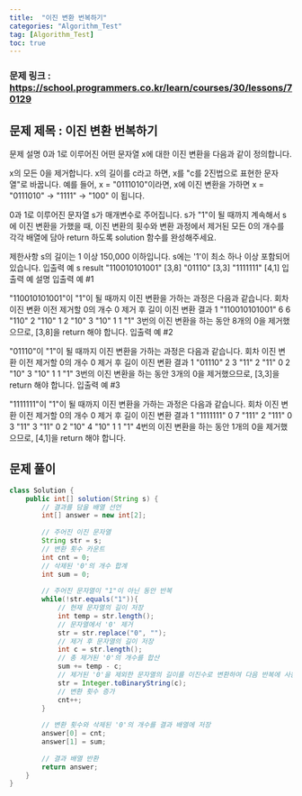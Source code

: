 ```yaml
---
title:  "이진 변환 번복하기"
categories: "Algorithm_Test"
tag: [Algorithm_Test]
toc: true
---
```


### 문제 링크 : https://school.programmers.co.kr/learn/courses/30/lessons/70129

## 문제 제목 : 이진 변환 번복하기

문제 설명
0과 1로 이루어진 어떤 문자열 x에 대한 이진 변환을 다음과 같이 정의합니다.

x의 모든 0을 제거합니다.
x의 길이를 c라고 하면, x를 "c를 2진법으로 표현한 문자열"로 바꿉니다.
예를 들어, x = "0111010"이라면, x에 이진 변환을 가하면 x = "0111010" -> "1111" -> "100" 이 됩니다.

0과 1로 이루어진 문자열 s가 매개변수로 주어집니다. s가 "1"이 될 때까지 계속해서 s에 이진 변환을 가했을 때, 이진 변환의 횟수와 변환 과정에서 제거된 모든 0의 개수를 각각 배열에 담아 return 하도록 solution 함수를 완성해주세요.

제한사항
s의 길이는 1 이상 150,000 이하입니다.
s에는 '1'이 최소 하나 이상 포함되어 있습니다.
입출력 예
s	result
"110010101001"	[3,8]
"01110"	[3,3]
"1111111"	[4,1]
입출력 예 설명
입출력 예 #1

"110010101001"이 "1"이 될 때까지 이진 변환을 가하는 과정은 다음과 같습니다.
회차	이진 변환 이전	제거할 0의 개수	0 제거 후 길이	이진 변환 결과
1	"110010101001"	6	6	"110"
2	"110"	1	2	"10"
3	"10"	1	1	"1"
3번의 이진 변환을 하는 동안 8개의 0을 제거했으므로, [3,8]을 return 해야 합니다.
입출력 예 #2

"01110"이 "1"이 될 때까지 이진 변환을 가하는 과정은 다음과 같습니다.
회차	이진 변환 이전	제거할 0의 개수	0 제거 후 길이	이진 변환 결과
1	"01110"	2	3	"11"
2	"11"	0	2	"10"
3	"10"	1	1	"1"
3번의 이진 변환을 하는 동안 3개의 0을 제거했으므로, [3,3]을 return 해야 합니다.
입출력 예 #3

"1111111"이 "1"이 될 때까지 이진 변환을 가하는 과정은 다음과 같습니다.
회차	이진 변환 이전	제거할 0의 개수	0 제거 후 길이	이진 변환 결과
1	"1111111"	0	7	"111"
2	"111"	0	3	"11"
3	"11"	0	2	"10"
4	"10"	1	1	"1"
4번의 이진 변환을 하는 동안 1개의 0을 제거했으므로, [4,1]을 return 해야 합니다.

## 문제 풀이
```java
class Solution {
    public int[] solution(String s) {
        // 결과를 담을 배열 선언
        int[] answer = new int[2];
        
        // 주어진 이진 문자열
        String str = s;
        // 변환 횟수 카운트
        int cnt = 0;
        // 삭제된 '0'의 개수 합계
        int sum = 0;
        
        // 주어진 문자열이 "1"이 아닌 동안 반복
        while(!str.equals("1")){
            // 현재 문자열의 길이 저장
            int temp = str.length();
            // 문자열에서 '0' 제거
            str = str.replace("0", "");
            // 제거 후 문자열의 길이 저장
            int c = str.length();
            // 총 제거된 '0'의 개수를 합산
            sum += temp - c;
            // 제거된 '0'을 제외한 문자열의 길이를 이진수로 변환하여 다음 반복에 사용
            str = Integer.toBinaryString(c);
            // 변환 횟수 증가
            cnt++;      
        }
        
        // 변환 횟수와 삭제된 '0'의 개수를 결과 배열에 저장
        answer[0] = cnt;
        answer[1] = sum;
        
        // 결과 배열 반환
        return answer;
    }
}
```